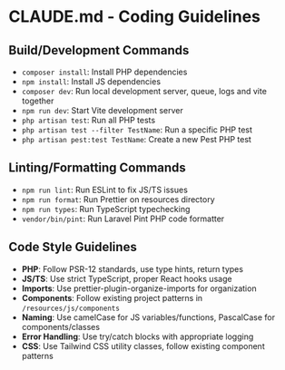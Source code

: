 # CLAUDE.md - Coding Guidelines

## Build/Development Commands
- `composer install`: Install PHP dependencies
- `npm install`: Install JS dependencies
- `composer dev`: Run local development server, queue, logs and vite together
- `npm run dev`: Start Vite development server
- `php artisan test`: Run all PHP tests
- `php artisan test --filter TestName`: Run a specific PHP test
- `php artisan pest:test TestName`: Create a new Pest PHP test

## Linting/Formatting Commands
- `npm run lint`: Run ESLint to fix JS/TS issues
- `npm run format`: Run Prettier on resources directory
- `npm run types`: Run TypeScript typechecking
- `vendor/bin/pint`: Run Laravel Pint PHP code formatter

## Code Style Guidelines
- **PHP**: Follow PSR-12 standards, use type hints, return types
- **JS/TS**: Use strict TypeScript, proper React hooks usage
- **Imports**: Use prettier-plugin-organize-imports for organization
- **Components**: Follow existing project patterns in `/resources/js/components`
- **Naming**: Use camelCase for JS variables/functions, PascalCase for components/classes
- **Error Handling**: Use try/catch blocks with appropriate logging
- **CSS**: Use Tailwind CSS utility classes, follow existing component patterns